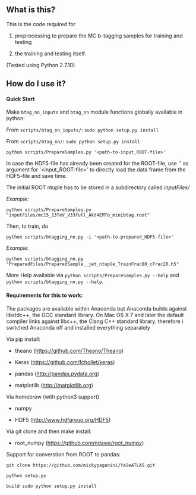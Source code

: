What is this?
-------------

This is the code required for

1. preprocessing to prepare the MC b-tagging samples for training and testing

1. the training and testing itself.


(Tested using Python 2.7.10)


How do I use it?
----------------

#### Quick Start ####

Make `btag_nn_inputs` and `btag_nn` module functions globally available in python:

From `scripts/btag_nn_inputs/`: `sudo python setup.py install`

From `scripts/btag_nn/`: `sudo python setup.py install`

`python scripts/PrepareSamples.py '<path-to-input_ROOT-file>'`

In case the HDF5-file has already been created for the ROOT-file, use '' as argument for '<input_ROOT-file>' to directly load the data frame from the HDF5-file and save time.

The initial ROOT ntuple has to be stored in a subdirectory called _inputFiles/_

_Example:_

`python scripts/PrepareSamples.py "inputFiles/mc15_13TeV_V33full_Akt4EMTo_minibtag.root"`


Then, to train, do

`python scripts/btagging_nn.py -i '<path-to-prepared_HDF5-file>'`

_Example:_

`python scripts/btagging_nn.py "PreparedFiles/PreparedSample__jet_ntuple_TrainFrac80_cFrac20.h5"`


More Help available via `python scripts/PrepareSamples.py --help` and `python scripts/btagging_nn.py --help`.



#### Requirements for this to work: ####

The packages are available within Anaconda but Anaconda builds against libstdc++, the GCC standard library. On Mac OS X 7 and later the default compiler links against libc++, the Clang C++ standard library. therefore i switched Anaconda off and installed everything separately

Via pip install:

* theano (https://github.com/Theano/Theano)

* Keras (https://github.com/fchollet/keras)

* pandas (http://pandas.pydata.org)

* matplotlib (http://matplotlib.org)

Via homebrew (with python3 support)

* numpy

* HDF5 (http://www.hdfgroup.org/HDF5)

Via git clone and then make install:

* root_numpy (https://github.com/ndawe/root_numpy)


Support for converstion from ROOT to pandas:

`git clone https://github.com/mickypaganini/YaleATLAS.git`

`python setup.py`

`build sudo python setup.py install`
